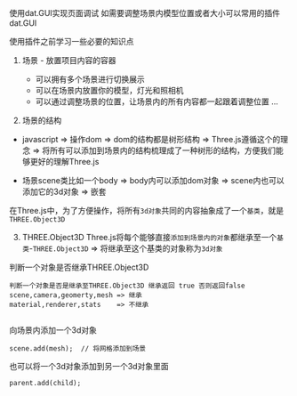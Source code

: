 使用dat.GUI实现页面调试
如需要调整场景内模型位置或者大小可以常用的插件dat.GUI

使用插件之前学习一些必要的知识点
1. 场景 - 放置项目内容的容器
   - 可以拥有多个场景进行切换展示
   - 可以在场景内放置你的模型，灯光和照相机
   - 可以通过调整场景的位置，让场景内的所有内容都一起跟着调整位置
   ...

2. 场景的结构
- javascript => 操作dom => dom的结构都是树形结构 => Three.js遵循这个的理念 => 将所有可以添加到场景内的结构梳理成了一种树形的结构，方便我们能够更好的理解Three.js

- 场景scene类比如一个body => body内可以添加dom对象
                         => scene内也可以添加它的3d对象 => 嵌套

在Three.js中，为了方便操作，将所有`3d对象`共同的内容抽象成了一个`基类`，就是`THREE.Object3D`

3. THREE.Object3D
Three.js将每个能够直接`添加到场景内的对象`都继承至一个`基类`-`THREE.Object3D` => 将继承至这个基类的对象称为`3d对象`

判断一个对象是否继承THREE.Object3D
```
判断一个对象是否是继承至THREE.Object3D 继承返回 true 否则返回false
scene,camera,geomerty,mesh => 继承
material,renderer,stats    => 不继承


```

向场景内添加一个3d对象
```
scene.add(mesh);  // 将网格添加到场景
```

也可以将一个3d对象添加到另一个3d对象里面
```
parent.add(child);
```
